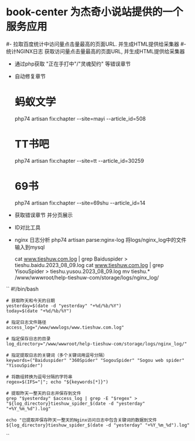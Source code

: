 # book-center 为杰奇小说站提供的一个服务应用

#- 拉取百度统计中访问量点击量最高的页面URL. 并生成HTML提供给采集器
#- 统计NGINX日志 获取访问量点击量最高的页面URL, 并生成HTML提供给采集器

- 通过php获取 "正在手打中"/"灵魂契约" 等错误章节
- 自动修复章节 
    # 蚂蚁文学
    php74 artisan fix:chapter --site=mayi --article_id=508
    # TT书吧
    php74 artisan fix:chapter --site=tt --article_id=30259
    # 69书
    php74 artisan fix:chapter --site=69shu --article_id=14

- 获取错误章节 并分页展示
- ID对比工具

- nginx 日志分析
  php74 artisan parse:nginx-log
  将logs/nginx_log中的文件输入到mysql

    cat www.tieshuw.com.log | grep Baiduspider > tieshu.baidu.2023_08_09.log
    cat www.tieshuw.com.log | grep YisouSpider > tieshu.yusou.2023_08_09.log
    mv tieshu.* /www/wwwroot/help-tieshuw-com/storage/logs/nginx_log/

 ``
    #!/bin/bash
    
    # 获取昨天和今天的日期
    yesterday=$(date -d "yesterday" "+%d/%b/%Y")
    today=$(date "+%d/%b/%Y")
    
    # 指定日志文件路径
    access_log="/www/wwwlogs/www.tieshuw.com.log"
    
    # 指定保存日志的目录
    log_directory="/www/wwwroot/help-tieshuw-com/storage/logs/nginx_log/"
    
    # 指定提取日志的关键词（多个关键词用逗号分隔）
    keywords=("Baiduspider" "360Spider" "SogouSpider" "Sogou web spider" "YisouSpider")
    
    # 将数组转换为逗号分隔的字符串
    regex=$(IFS="|"; echo "${keywords[*]}")
    
    # 提取昨天一整天的日志并保存到文件
    grep "$yesterday" $access_log | grep -E "$regex" > "${log_directory}tieshuw_spider_$(date -d "yesterday" "+%Y_%m_%d").log"
    
    echo "已提取并保存昨天一整天的Nginx访问日志中包含关键词的数据到文件 ${log_directory}tieshuw_spider_$(date -d "yesterday" "+%Y_%m_%d").log"
``   
